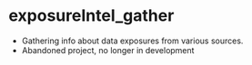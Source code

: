 # exposureIntel_gather
- Gathering info about data exposures from various sources.  
- Abandoned project, no longer in development
